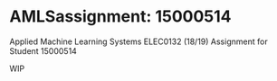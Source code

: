 # AMLSassignment: 15000514
Applied Machine Learning Systems ELEC0132 (18/19) Assignment for Student 15000514

WIP
